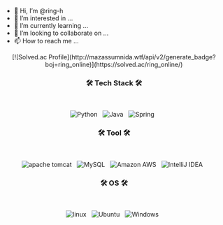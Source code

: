 - 👋 Hi, I’m @ring-h
- 👀 I’m interested in ...
- 🌱 I’m currently learning ...
- 💞️ I’m looking to collaborate on ...
- 📫 How to reach me ...

<!---
ring-h/ring-h is a ✨ special ✨ repository because its `README.md` (this file) appears on your GitHub profile.
You can click the Preview link to take a look at your changes.
--->

<p align="center">
[![Solved.ac Profile](http://mazassumnida.wtf/api/v2/generate_badge?boj=ring_online)](https://solved.ac/ring_online/)  

<h3 align="center"><b>🛠 Tech Stack 🛠</b></h3>
</br>

<p align="center">
<img alt="Python" src ="https://img.shields.io/badge/Python-3776AB.svg?&style=for-the-badge&logo=Python&logoColor=white"/></a> &nbsp 
<img alt="Java" src ="https://img.shields.io/badge/Java-007396.svg?&style=for-the-badge&logo=java&logoColor=white"/></a> &nbsp 
<img alt="Spring" src ="https://img.shields.io/badge/spring-6DB33F.svg?&style=for-the-badge&logo=spring&logoColor=white"/></a> &nbsp 
</p>

<h3 align="center"><b>🛠 Tool 🛠</b></h3>
</br>
<p align="center">
<img alt="apache tomcat" src ="https://img.shields.io/badge/apache tomcat-F8DC75.svg?&style=for-the-badge&logo=apachetomcat&logoColor=red"/></a> &nbsp
<img alt="MySQL" src ="https://img.shields.io/badge/MySQL-4479A1.svg?&style=for-the-badge&logo=MySQL&logoColor=white"/></a> &nbsp 
<img alt="Amazon AWS" src ="https://img.shields.io/badge/Amazon AWS-232F3E.svg?&style=for-the-badge&logo=Amazon AWS&logoColor=White"/></a> &nbsp 
<img alt="IntelliJ IDEA" src ="https://img.shields.io/badge/IntelliJ IDEA-000000.svg?&style=for-the-badge&logo=IntelliJ IDEA&logoColor=White"/></a> &nbsp 
</p>

<h3 align="center"><b>🛠 OS 🛠</b></h3>
</br>
<p align="center">
<img alt="linux" src ="https://img.shields.io/badge/linux-FCC624.svg?&style=for-the-badge&logo=linux&logoColor=black"/></a> &nbsp 
<img alt="Ubuntu" src ="https://img.shields.io/badge/Ubuntu-E95420.svg?&style=for-the-badge&logo=Ubuntu&logoColor=black"/></a> &nbsp 
<img alt="Windows" src ="https://img.shields.io/badge/Windows-0078D6.svg?&style=for-the-badge&logo=Windows&logoColor=White"/></a> &nbsp 
</p>
